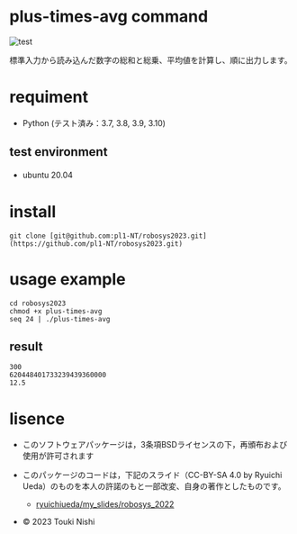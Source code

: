# plus-times-avg command
![test](https://github.com/pl1-NT/robosys2023/actions/workflows/test.yaml/badge.svg)

標準入力から読み込んだ数字の総和と総乗、平均値を計算し、順に出力します。

# requiment
* Python (テスト済み：3.7, 3.8, 3.9, 3.10)
## test environment
* ubuntu 20.04 　　
# install
`git clone [git@github.com:pl1-NT/robosys2023.git](https://github.com/pl1-NT/robosys2023.git)`

# usage example
```
cd robosys2023
chmod +x plus-times-avg
seq 24 | ./plus-times-avg
```
## result
```
300
620448401733239439360000
12.5
```
# lisence

* このソフトウェアパッケージは，3条項BSDライセンスの下，再頒布および使用が許可されます
* このパッケージのコードは，下記のスライド（CC-BY-SA 4.0 by Ryuichi Ueda）のものを本人の許諾のもと一部改変、自身の著作としたものです。
    * [ryuichiueda/my_slides/robosys_2022](https://github.com/ryuichiueda/my_slides/tree/master/robosys_2022/ "引用したスライド")


* © 2023 Touki Nishi
